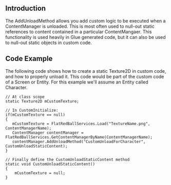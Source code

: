 ## Introduction

The AddUnloadMethod allows you add custom logic to be executed when a ContentManager is unloaded. This is most often used to null-out static references to content contained in a particular ContentMangaer. This functionality is used heavily in Glue generated code, but it can also be used to null-out static objects in custom code.

## Code Example

The following code shows how to create a static Texture2D in custom code, and how to properly unload it. This code would be part of the custom code of a Screen or Entity. For this example we'll assume an Entity called Character.

    // At class scope
    static Texture2D mCustomTexture;

    // In CustomInitialize:
    if(mCustomTexture == null)
    {
       mCustomTexture = FlatRedBallServices.Load("TextureName.png", ContentManagerName);
       ContentManager contentManager = FlatRedBallServices.GetContentManagerByName(ContentManagerName);
       contentManager.AddUnloadMethod("CustomUnloadForCharacter", CustomUnloadStaticContent);
    }

    // Finally define the CustomUnloadStaticContent method
    static void CustomUnloadStaticContent()
    {
        mCustomTexture = null;
    }
